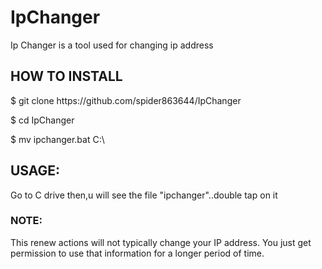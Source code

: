 # IpChanger
<p>Ip Changer is a tool used for changing ip address</p>
<h2>HOW TO INSTALL</h2>
<p>$ git clone https://github.com/spider863644/IpChanger</p>
<p>$ cd IpChanger</p>
<p>$ mv ipchanger.bat C:\</p>
<h2>USAGE:</h2>
<p>Go to C drive then,u will see the file "ipchanger"..double tap on it</p>
<h3>NOTE:</h3>
<p>This renew actions will not typically change your IP address. You just get permission to use that information for a longer period of time.</p>
